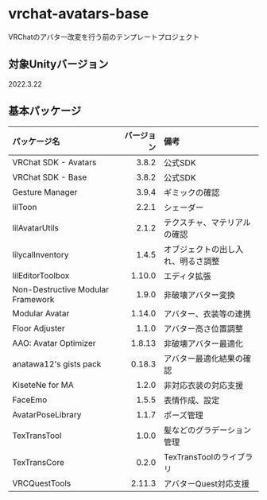 # vrchat-avatars-base

VRChatのアバター改変を行う前のテンプレートプロジェクト

## 対象Unityバージョン

2022.3.22

## 基本パッケージ

| パッケージ名                      | バージョン | 備考                               |
| :-------------------------------- | ---------: | :--------------------------------- |
| VRChat SDK - Avatars              |      3.8.2 | 公式SDK                            |
| VRChat SDK - Base                 |      3.8.2 | 公式SDK                            |
| Gesture Manager                   |      3.9.4 | ギミックの確認                     |
| lilToon                           |      2.2.1 | シェーダー                         |
| lilAvatarUtils                    |      2.1.2 | テクスチャ、マテリアルの確認       |
| lilycalInventory                  |      1.4.5 | オブジェクトの出し入れ、明るさ調整 |
| lilEditorToolbox                  |     1.10.0 | エディタ拡張                       |
| Non-Destructive Modular Framework |      1.9.0 | 非破壊アバター変換                 |
| Modular Avatar                    |     1.14.0 | アバター、衣装等の連携             |
| Floor Adjuster                    |      1.1.0 | アバター高さ位置調整               |
| AAO: Avatar Optimizer             |     1.8.13 | 非破壊アバター最適化               |
| anatawa12's gists pack            |     0.18.3 | アバター最適化結果の確認           |
| KiseteNe for MA                   |      1.2.0 | 非対応衣装の対応支援               |
| FaceEmo                           |      1.5.5 | 表情作成、設定                     |
| AvatarPoseLibrary                 |      1.1.7 | ポーズ管理                         |
| TexTransTool                      |      1.0.0 | 髪などのグラデーション管理         |
| TexTransCore                      |      0.2.0 | TexTransToolのライブラリ           |
| VRCQuestTools                     |     2.11.3 | アバターQuest対応支援              |
